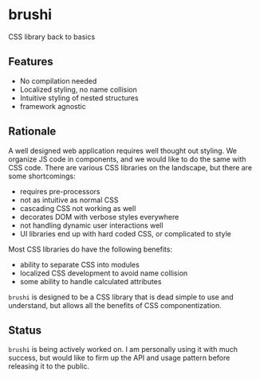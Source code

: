# brushi

CSS library back to basics

## Features
* No compilation needed
* Localized styling, no name collision
* Intuitive styling of nested structures
* framework agnostic

## Rationale

A well designed web application requires well thought out styling. We organize JS code in components, and we would like to do the same with CSS code. There are various CSS libraries on the landscape, but there are some shortcomings:
* requires pre-processors
* not as intuitive as normal CSS
* cascading CSS not working as well
* decorates DOM with verbose styles everywhere
* not handling dynamic user interactions well
* UI libraries end up with hard coded CSS, or complicated to style

Most CSS libraries do have the following benefits:
* ability to separate CSS into modules
* localized CSS development to avoid name collision
* some ability to handle calculated attributes

`brushi` is designed to be a CSS library that is dead simple to use and understand, but allows all the benefits of CSS componentization.

## Status

`brushi` is being actively worked on. I am personally using it with much success, but would like to firm up the API and usage pattern before releasing it to the public.
